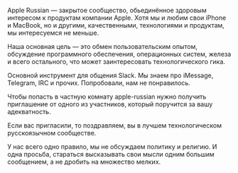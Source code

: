 Apple Russian — закрытое сообщество, обьединённое здоровым интересом к продуктам компании Apple. Хотя мы и любим свои iPhone и MacBook, но и другими, качественными, технологиями и продуктам, мы интересуемся не меньше.

Наша основная цель — это обмен пользовательским опытом, обсуждение программного обеспечения, операционных систем, железа и всего остального, что может заинтересовать технологического гика.

Основной инструмент для общения Slack. Мы знаем про iMessage, Telegram, IRC и прочих. Попробовали, нам не понравилось.

Чтобы попасть в частную комнату apple-russian нужно получить приглашение от одного из участников, который поручится за вашу адекватность.

Если вас пригласили, то поздравляем, вы в лучшем технологическом русскоязычном сообществе.

У нас всего одно правило, мы не обсуждаем политику и религию. И одна просьба, стараться высказывать свои мысли одним большим сообщением, а не дробить на множество мелких.
